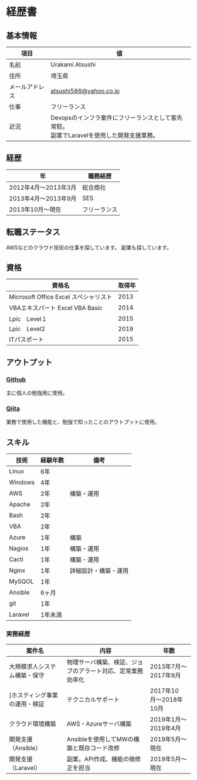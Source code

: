 # 経歴書

## 基本情報

| 項目 | 値 |
| --- | --- |
| 名前 | Urakami Atsushi |
| 住所 | 埼玉県 |
| メールアドレス | atsushi586@yahoo.co.jp |
| 仕事 | フリーランス |
| 近況 | Devopsのインフラ案件にフリーランスとして客先常駐。</br>副業でLaravelを使用した開発支援業務。

## 経歴

| 年 | 職務経歴 |
| --- | --- |
| 2012年4月〜2013年3月 | 総合商社 |
| 2013年4月〜2013年9月 | SES |
| 2013年10月〜現在 | フリーランス |

## 転職ステータス

AWSなどのクラウド技術の仕事を探しています。
副業も探しています。

## 資格

| 資格名 | 取得年 |
| --- | --- |
| Microsoft Office Excel スペシャリスト | 2013 |
| VBAエキスパート Excel VBA Basic | 2014 |
| Lpic　Level１ | 2015 |
| Lpic　Level2 | 2019 |
| ITパスポート | 2015 |

## アウトプット

### [Github](https://github.com/atsushi-815)

主に個人の勉強用に使用。

### [Qiita](https://qiita.com/atsushi586)

業務で使用した機能と、勉強で知ったことのアウトプットに使用。

## スキル

| 技術 | 経験年数 | 備考 |
| --- | --- | --- |
| Linux | 6年 |
| Windows | 4年 |
| AWS | 2年 | 構築・運用 |
| Apache | 2年 |
| Bash | 2年 |
| VBA | 2年 |
| Azure | 1年 | 構築 |
| Nagios | 1年 | 構築・運用 |
| Cacti | 1年 | 構築・運用 |
| Nginx | 1年 | 詳細設計・構築・運用 |
| MySQOL | 1年 |
| Ansible | 6ヶ月 |
| git | 1年 |
| Laravel | 1年未満 |

### 実務経歴

| 案件名 | 内容 | 年数 |
| --- | --- | --- |
| 大規模求人システム構築・保守 | 物理サーバ構築、検証、ジョブのアラート対応、定常業務効率化 | 2013年7月〜2017年9月 |
| [ホスティング事業の運用・検証 | テクニカルサポート | 2017年10月〜2018年10月 |
| クラウド環境構築 | AWS・Azureサーバ構築 | 2019年1月〜2019年4月 |
| 開発支援（Ansible） | Ansibleを使用してMWの構築と既存コード改修 | 2019年5月〜現在 |
| 開発支援（Laravel） | 副業。API作成、機能の微修正を担当 | 2019年5月〜現在 |
